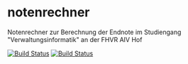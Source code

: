 # notenrechner
Notenrechner zur Berechnung der Endnote im Studiengang "Verwaltungsinformatik" an der FHVR AIV Hof

[![Build Status](https://travis-ci.org/themanwhosold/notenrechner.svg?branch=markus_entw)](https://travis-ci.org/themanwhosold/notenrechner)
[![Build Status](https://travis-ci.org/themanwhosold/notenrechner.svg?branch=master)](https://travis-ci.org/themanwhosold/notenrechner)
